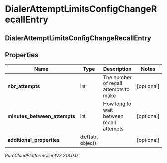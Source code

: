 # DialerAttemptLimitsConfigChangeRecallEntry

## DialerAttemptLimitsConfigChangeRecallEntry

## Properties

|Name | Type | Description | Notes|
|------------ | ------------- | ------------- | -------------|
| **nbr_attempts** | int | The number of recall attempts to make | [optional] |
| **minutes_between_attempts** | int | How long to wait between recall attempts | [optional] |
| **additional_properties** | dict(str, object) |  | [optional] |



_PureCloudPlatformClientV2 218.0.0_
